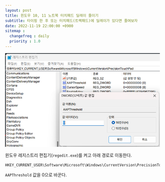 ```yaml
---
layout: post
title: 윈도우 10, 11 노트북 터치패드 딜레이 줄이기
subtitle: 타이핑 한 후 또는 터치패드(트랙패드)에 딜레이가 있다면 줄여보자
date: 2022-11-19 22:00:00 +0900
sitemap :
  changefreq : daily
  priority : 1.0
---
```


![registry editor](/assets/images/221119_1/스크린샷_20221119_100642.png)  

윈도우 레지스트리 편집기(`regedit.exe`)를 켜고 아래 경로로 이동한다.  

```batch
HKEY_CURRENT_USER\Software\Microsoft\Windows\CurrentVersion\PrecisionTouchPad
```

`AAPThreshold` 값을 0으로 바꾼다.  
